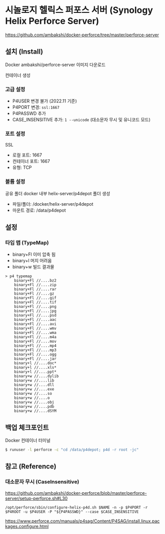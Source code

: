 # 시놀로지 헬릭스 퍼포스 서버 (Synology Helix Perforce Server)

<https://github.com/ambakshi/docker-perforce/tree/master/perforce-server>

## 설치 (Install)

Docker ambakshi/perforce-server 이미지 다운로드

컨테이너 생성 

### 고급 설정

* P4USER 변경 불가 (2022.11 기준)
* P4PORT 변경: `ssl:1667`
* P4PASSWD 추가
* CASE_INSENSITIVE 추가: `1 --unicode` (대소문자 무시 및 유니코드 모드)

### 포트 설정

SSL

* 로컬 포트: 1667
* 컨테이너 포트: 1667
* 유형: TCP

### 볼륨 설정

공유 폴더 docker 내부 helix-server/p4depot 폴더 생성

* 파일/폴더: /docker/helix-server/p4depot
* 마운트 경로: /data/p4depot

## 설정

### 타입 맵 (TypeMap)

* binary+Fl 이미 압축 됨
* binary+l 머지 어려움
* binary+w 빌드 결과물

```
> p4 typemap
	binary+Fl //....bz2
	binary+Fl //....zip
	binary+Fl //....rar
	binary+Fl //....gz
	binary+Fl //....gif
	binary+Fl //....tif
	binary+Fl //....png
	binary+Fl //....jpg
	binary+Fl //....psd
	binary+Fl //....aac
	binary+Fl //....avi
	binary+Fl //....wmv
	binary+Fl //....wma
	binary+Fl //....m4a
	binary+Fl //....mov
	binary+Fl //....mp4
	binary+Fl //....mp3
	binary+Fl //....ogg
	binary+Fl //....jar
	binary+l //....doc*
	binary+l //....xls*
	binary+l //....ppt*
	binary+w //....dylib
	binary+w //....lib
	binary+w //....dll
	binary+w //....exe
	binary+w //....so
	binary+w //....o
	binary+w //....obj
	binary+w //....pdb
	binary+w //....dSYM
```

## 백업 체크포인트

Docker 컨테이너 터미널

```bash
$ runuser -l perforce -c "cd /data/p4depot; p4d -r root -jc"
```

## 참고 (Reference)

### 대소문자 무시 (CaseInsensitive)

<https://github.com/ambakshi/docker-perforce/blob/master/perforce-server/setup-perforce.sh#L30>

```
/opt/perforce/sbin/configure-helix-p4d.sh $NAME -n -p $P4PORT -r $P4ROOT -u $P4USER -P "${P4PASSWD}" --case $CASE_INSENSITIVE
```

<https://www.perforce.com/manuals/p4sag/Content/P4SAG/install.linux.packages.configure.html>

